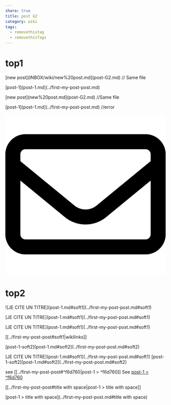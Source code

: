 ```yaml
---
share: true
title: post G2
category: wiki
tags:
  - removethistag
  - removethisTags
---
```




# top1
[new post](INBOX/wiki/new%20post.md](post-G2.md) // Same file

[post-1](post-1.md](../first-my-post-post.md)

[new post](new%20post.md](post-G2.md) //Same file

[post-1](post-1.md](../first-my-post-post.md) //error

![pic200](../../../assets/image/pic-1.svg)

# top2

![JE CITE UN TITRE](post-1.md#soft1](../first-my-post-post.md#soft1)


[JE CITE UN TITRE](post-1.md#soft1](../first-my-post-post.md#soft1)

[JE CITE UN TITRE](post-1.md#soft1](../first-my-post-post.md#soft1)

[[../first-my-post-post#soft1|wikilinks]]

[post-1-soft2](post-1.md#soft2](../first-my-post-post.md#soft2)

[JE CITE UN TITRE](post-1.md#soft1](../first-my-post-post.md#soft1)
[post-1-soft2](post-1.md#soft2](../first-my-post-post.md#soft2)

see [[../first-my-post-post#^f6d760|post-1 > ^f6d760]]
See [post-1 > ^f6d760](../first-my-post-post#^f6d760.md)

[[../first-my-post-post#title with space|post-1 > title with space]]

[post-1 > title with space](../first-my-post-post.md#title with space)